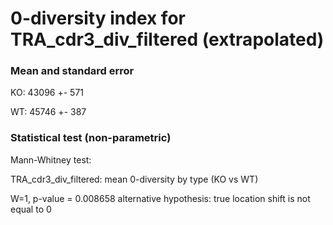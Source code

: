 


# 0-diversity index for TRA_cdr3_div_filtered (extrapolated)

### Mean and standard error

KO: 43096 +- 571

WT: 45746 +- 387

### Statistical test (non-parametric)

Mann-Whitney test:

 TRA_cdr3_div_filtered: mean 0-diversity by type (KO vs WT)

W=1, p-value = 0.008658
alternative hypothesis: true location shift is not equal to 0


